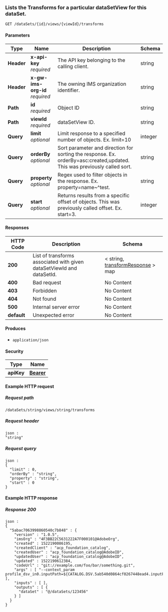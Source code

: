 
<a name="get_transforms_by_data_set_id_and_data_set_view_id"></a>
### Lists the Transforms for a particular dataSetView for this dataSet.
```
GET /dataSets/{id}/views/{viewId}/transforms
```


#### Parameters

|Type|Name|Description|Schema|
|---|---|---|---|
|**Header**|**x-api-key**  <br>*required*|The API key belonging to the calling client.|string|
|**Header**|**x-gw-ims-org-id**  <br>*required*|The owning IMS organization identifier.|string|
|**Path**|**id**  <br>*required*|Object ID|string|
|**Path**|**viewId**  <br>*required*|dataSetView ID.|string|
|**Query**|**limit**  <br>*optional*|Limit response to a specified number of objects. Ex. limit=10|integer|
|**Query**|**orderBy**  <br>*optional*|Sort parameter and direction for sorting the response. Ex. orderBy=asc:created,updated. This was previously called sort.|string|
|**Query**|**property**  <br>*optional*|Regex used to filter objects in the response. Ex. property=name~^test.|string|
|**Query**|**start**  <br>*optional*|Returns results from a specific offset of objects. This was previously called offset. Ex. start=3.|integer|


#### Responses

|HTTP Code|Description|Schema|
|---|---|---|
|**200**|List of transforms associated with given dataSetViewId and dataSetId.|< string, [transformResponse](../definitions/transformResponse.md#transformresponse) > map|
|**400**|Bad request|No Content|
|**403**|Forbidden|No Content|
|**404**|Not found|No Content|
|**500**|Internal server error|No Content|
|**default**|Unexpected error|No Content|


#### Produces

* `application/json`


#### Security

|Type|Name|
|---|---|
|**apiKey**|**[Bearer](security.md#bearer)**|


#### Example HTTP request

##### Request path
```
/dataSets/string/views/string/transforms
```


##### Request header
```
json :
"string"
```


##### Request query
```
json :
{
  "limit" : 0,
  "orderBy" : "string",
  "property" : "string",
  "start" : 0
}
```


#### Example HTTP response

##### Response 200
```
json :
{
  "5abac7063998860540c7b848" : {
    "version" : "1.0.5",
    "imsOrg" : "4F3BB22C5631222A7F000101@AdobeOrg",
    "created" : 1522190086195,
    "createdClient" : "acp_foundation_catalog",
    "createdUser" : "acp_foundation_catalog@AdobeID",
    "updatedUser" : "acp_foundation_catalog@AdobeID",
    "updated" : 1522190612384,
    "codeUrl" : "git://example.com/foo/bar/something.git",
    "args" : [ "--context_param profile_dsv_in0.inputPath=${CATALOG.DSV.5ab540d0864cf0267448ead4.inputFiles}" ],
    "inputs" : [ ],
    "outputs" : [ {
      "dataSet" : "@/dataSets/123456"
    } ]
  }
}
```



